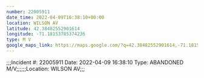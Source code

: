 ```yaml
---
number: 22005911
date_time: 2022-04-09T16:38:10+00:00
location: WILSON AV
latitude: 42.38482552901614
longitude: -71.18153785374236
type: M V
google_maps_link: https://maps.google.com/?q=42.38482552901614,-71.18153785374236
---
```


;;;Incident #: 22005911   Date: 2022-04-09 16:38:10   Type: ABANDONED M/V;;;;;;Location: WILSON AV;;;
